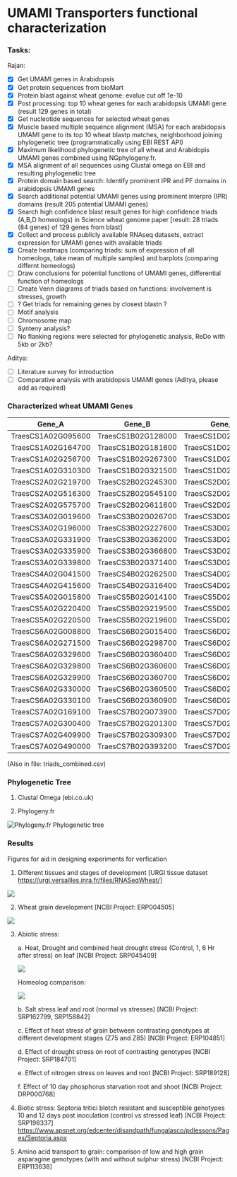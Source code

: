 # UMAMI Transporters functional characterization

### Tasks:

Rajan:
- [x] Get UMAMI genes in Arabidopsis
- [x] Get protein sequences from bioMart
- [x] Protein blast against wheat genome: evalue cut off 1e-10
- [x] Post processing: top 10 wheat genes for each arabidopsis UMAMI gene (result 129 genes in total)
- [x] Get nucleotide sequences for selected wheat genes
- [x] Muscle based multiple sequence alignment (MSA) for each arabidopsis UMAMI gene to its top 10 wheat blastp matches, neighborhood joining phylogenetic tree (programmatically using EBI REST API)
- [x] Maximum likelihood phylogenetic tree of all wheat and Arabidopis UMAMI genes combined using NGphylogeny.fr. 
- [x] MSA alignment of all sequences using Clustal omega on EBI and resulting phylogenetic tree
- [x] Protein domain based search: Identify prominent IPR and PF domains in arabidopsis UMAMI genes
- [x] Search additional potential UMAMI genes using prominent interpro (IPR) domains (result 205 potential UMAMI genes)
- [x] Search high confidence blast result genes for high confidence triads (A,B,D homeologs) in Science wheat genome paper [result: 28 triads (84 genes) of 129 genes from blast]
- [x] Collect and process publicly available RNAseq datasets, extract expression for UMAMI genes with available triads
- [x] Create heatmaps (comparing triads: sum of expression of all homeologs, take mean of multiple samples) and barplots (comparing differnt homeologs)
- [ ] Draw conclusions for potential functions of UMAMI genes, differential function of homeologs
- [ ] Create Venn diagrams of triads based on functions: involvement is stresses, growth
- [ ] ? Get triads for remaining genes by closest blastn ?
- [ ] Motif analysis
- [ ] Chromosome map
- [ ] Synteny analysis?
- [ ] No flanking regions were selected for phylogenetic analysis, ReDo with 5kb or 2kb?

Aditya:
- [ ] Literature survey for introduction
- [ ] Comparative analysis with arabidopsis UMAMI genes
(Aditya, please add as required)

### Characterized wheat UMAMI Genes

| Gene_A             | Gene_B             | Gene_D             | Triad_ID   |
| ------------------ | ------------------ | ------------------ | ---------- |
| TraesCS1A02G095600 | TraesCS1B02G128000 | TraesCS1D02G104500 | TaUMAMIT1  |
| TraesCS1A02G164700 | TraesCS1B02G181600 | TraesCS1D02G161800 | TaUMAMIT2  |
| TraesCS1A02G256700 | TraesCS1B02G267300 | TraesCS1D02G256100 | TaUMAMIT3  |
| TraesCS1A02G310300 | TraesCS1B02G321500 | TraesCS1D02G309800 | TaUMAMIT4  |
| TraesCS2A02G219700 | TraesCS2B02G245300 | TraesCS2D02G225500 | TaUMAMIT5  |
| TraesCS2A02G516300 | TraesCS2B02G545100 | TraesCS2D02G518100 | TaUMAMIT6  |
| TraesCS2A02G575700 | TraesCS2B02G611600 | TraesCS2D02G586500 | TaUMAMIT7  |
| TraesCS3A02G019600 | TraesCS3B02G026700 | TraesCS3D02G027300 | TaUMAMIT8  |
| TraesCS3A02G196000 | TraesCS3B02G227600 | TraesCS3D02G199100 | TaUMAMIT9  |
| TraesCS3A02G331900 | TraesCS3B02G362000 | TraesCS3D02G325400 | TaUMAMIT10 |
| TraesCS3A02G335900 | TraesCS3B02G366800 | TraesCS3D02G328900 | TaUMAMIT11 |
| TraesCS3A02G339800 | TraesCS3B02G371400 | TraesCS3D02G333300 | TaUMAMIT12 |
| TraesCS4A02G041500 | TraesCS4B02G262500 | TraesCS4D02G262600 | TaUMAMIT13 |
| TraesCS4A02G415600 | TraesCS4B02G316400 | TraesCS4D02G313000 | TaUMAMIT14 |
| TraesCS5A02G015800 | TraesCS5B02G014100 | TraesCS5D02G021800 | TaUMAMIT15 |
| TraesCS5A02G220400 | TraesCS5B02G219500 | TraesCS5D02G228400 | TaUMAMIT16 |
| TraesCS5A02G220500 | TraesCS5B02G219600 | TraesCS5D02G228500 | TaUMAMIT17 |
| TraesCS6A02G008800 | TraesCS6B02G015400 | TraesCS6D02G009800 | TaUMAMIT18 |
| TraesCS6A02G271500 | TraesCS6B02G298700 | TraesCS6D02G251700 | TaUMAMIT19 |
| TraesCS6A02G329600 | TraesCS6B02G360400 | TraesCS6D02G308500 | TaUMAMIT20 |
| TraesCS6A02G329800 | TraesCS6B02G360600 | TraesCS6D02G308700 | TaUMAMIT21 |
| TraesCS6A02G329900 | TraesCS6B02G360700 | TraesCS6D02G308800 | TaUMAMIT22 |
| TraesCS6A02G330000 | TraesCS6B02G360500 | TraesCS6D02G308900 | TaUMAMIT23 |
| TraesCS6A02G330100 | TraesCS6B02G360900 | TraesCS6D02G309000 | TaUMAMIT24 |
| TraesCS7A02G169100 | TraesCS7B02G073900 | TraesCS7D02G170200 | TaUMAMIT25 |
| TraesCS7A02G300400 | TraesCS7B02G201300 | TraesCS7D02G296100 | TaUMAMIT26 |
| TraesCS7A02G409900 | TraesCS7B02G309300 | TraesCS7D02G403100 | TaUMAMIT27 |
| TraesCS7A02G490000 | TraesCS7B02G393200 | TraesCS7D02G476400 | TaUMAMIT28 |

(Also in file: triads_combined.csv)

### Phylogenetic Tree

1. Clustal Omega (ebi.co.uk)


2. Phylogeny.fr

![Phylogeny.fr Phylogenetic tree](https://github.com/rkapr/UMAMI/blob/master/Phylogenetic_analysis/NGphylogeny_fr/interactive_tree_of_life_200dpi.png)



### Results
Figures for aid in designing experiments for verfication

1. Different tissues and stages of development [URGI tissue dataset  https://urgi.versailles.inra.fr/files/RNASeqWheat/]

![](https://github.com/rkapr/UMAMI/blob/master/heatmaps/HC_triads_only/Fig1_development.png)

2. Wheat grain development [NCBI Project: ERP004505]

![](https://github.com/rkapr/UMAMI/blob/master/heatmaps/HC_triads_only/Fig2_grain_dev.png)

3. Abiotic stress:

   a. Heat, Drought and combined heat drought stress (Control, 1, 6 Hr after stress) on leaf [NCBI Project: SRP045409]
   
   ![](https://github.com/rkapr/UMAMI/blob/master/heatmaps/HC_triads_only/Fig3a_heat_drought_heatmap.png)
   
   Homeolog comparison:

   ![](https://github.com/rkapr/UMAMI/blob/master/heatmaps/HC_triads_only/Fig3a_heat_drought_barplot)

   b. Salt stress leaf and root (normal vs stresses) [NCBI Project: SRP162799, SRP158842]

   c. Effect of heat stress of grain between contrasting genotypes at different development stages (Z75 and Z85) [NCBI Project: ERP104851]

   d. Effect of drought stress on root of contrasting genotypes [NCBI Project: SRP184701]

   e. Effect of nitrogen stress on leaves and root [NCBI Project: SRP189128]

   f. Effect of 10 day phosphorus starvation root and shoot [NCBI Project: DRP000768]

4. Biotic stress: Septoria tritici blotch resistant and susceptible genotypes 10 and 12 days post inoculation (control vs stressed leaf) [NCBI Project: SRP198337]
https://www.apsnet.org/edcenter/disandpath/fungalasco/pdlessons/Pages/Septoria.aspx

5. Amino acid transport to grain: comparison of low and high grain asparagine genotypes (with and without sulphur stress) [NCBI Project: ERP113638]




